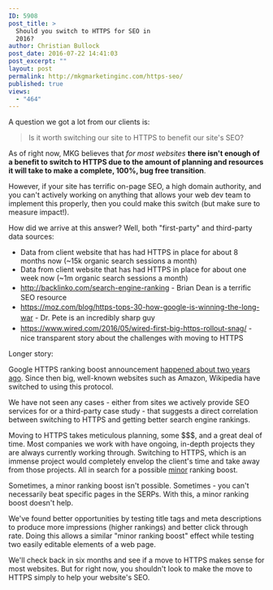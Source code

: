 ```yaml
---
ID: 5908
post_title: >
  Should you switch to HTTPS for SEO in
  2016?
author: Christian Bullock
post_date: 2016-07-22 14:41:03
post_excerpt: ""
layout: post
permalink: http://mkgmarketinginc.com/https-seo/
published: true
views:
  - "464"
---
```

A question we got a lot from our clients is:
<blockquote>Is it worth switching our site to HTTPS to benefit our site's SEO?</blockquote>
As of right now, MKG believes that <em>for most websites</em> <strong>there isn't enough of a benefit to switch to HTTPS due to the amount of planning and resources it will take to make a complete, 100%, bug free transition</strong>.

However, if your site has terrific on-page SEO, a high domain authority, and you can't actively working on anything that allows your web dev team to implement this properly, then you could make this switch (but make sure to measure impact!).

How did we arrive at this answer? Well, both "first-party" and third-party data sources:
<ul>
 	<li>Data from client website that has had HTTPS in place for about 8 months now (~15k organic search sessions a month)</li>
 	<li>Data from client website that has had HTTPS in place for about one week now (~1m organic search sessions a month)</li>
 	<li><span style="line-height: 1.5;"><a href="http://backlinko.com/search-engine-ranking">http://backlinko.com/search-engine-ranking</a> - Brian Dean is a terrific SEO resource</span></li>
 	<li><span style="line-height: 1.5;"><a href="https://moz.com/blog/https-tops-30-how-google-is-winning-the-long-war">https://moz.com/blog/https-tops-30-how-google-is-winning-the-long-war</a> - Dr. Pete is an incredibly sharp guy</span></li>
 	<li><span style="line-height: 1.5;"><a href="https://www.wired.com/2016/05/wired-first-big-https-rollout-snag/">https://www.wired.com/2016/05/wired-first-big-https-rollout-snag/</a> - nice transparent story about the challenges with moving to HTTPS</span></li>
</ul>
Longer story:

Google HTTPS ranking boost announcement <a href="https://webmasters.googleblog.com/2014/08/https-as-ranking-signal.html">happened about two years ago</a>. Since then big, well-known websites such as Amazon, Wikipedia have switched to using this protocol.

We have not seen any cases - either from sites we actively provide SEO services for or a third-party case study - that suggests a direct correlation between switching to HTTPS and getting better search engine rankings.

Moving to HTTPS takes meticulous planning, some $$$, and a great deal of time. Most companies we work with have ongoing, in-depth projects they are always currently working through. Switching to HTTPS, which is an immense project would completely envelop the client's time and take away from those projects. All in search for a possible <span style="text-decoration: underline;">minor</span> ranking boost.

Sometimes, a minor ranking boost isn't possible. Sometimes - you can't necessarily beat specific pages in the SERPs. With this, a minor ranking boost doesn't help.

We've found better opportunities by testing title tags and meta descriptions to produce more impressions (higher rankings) and better click through rate. Doing this allows a similar "minor ranking boost" effect while testing two easily editable elements of a web page.

We'll check back in six months and see if a move to HTTPS makes sense for most websites. But for right now, you shouldn't look to make the move to HTTPS simply to help your website's SEO.

&nbsp;